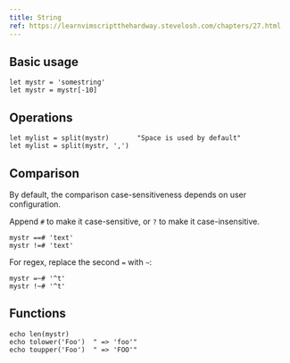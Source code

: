 ```yaml
---
title: String
ref: https://learnvimscriptthehardway.stevelosh.com/chapters/27.html
---
```


## Basic usage

```vim
let mystr = 'somestring'
let mystr = mystr[-10]
```

## Operations

```vim
let mylist = split(mystr)       "Space is used by default"
let mylist = split(mystr, ',')
```

## Comparison

By default, the comparison case-sensitiveness depends on user configuration.

Append `#` to make it case-sensitive,
or `?` to make it case-insensitive.

```vim
mystr ==# 'text'
mystr !=# 'text'
```

For regex, replace the second `=` with `~`:

```vim
mystr =~# '^t'
mystr !~# '^t'
```

## Functions

```vim
echo len(mystr)
echo tolower('Foo')  " => 'foo'"
echo toupper('Foo')  " => 'FOO'"
```
